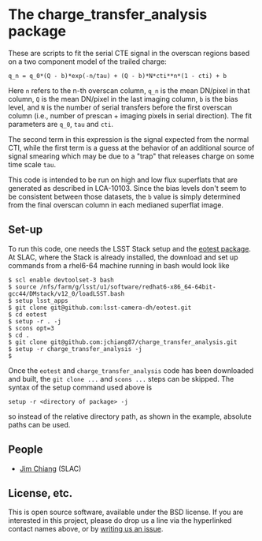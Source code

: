 # The charge_transfer_analysis package

These are scripts to fit the serial CTE signal in the overscan regions
based on a two component model of the trailed charge:

```
q_n = q_0*(Q - b)*exp(-n/tau) + (Q - b)*N*cti**n*(1 - cti) + b
```

Here `n` refers to the n-th overscan column, `q_n` is the mean DN/pixel in
that column, `Q` is the mean DN/pixel in the last imaging column, `b`
is the bias level, and `N` is the number of serial transfers before
the first overscan column (i.e., number of prescan + imaging pixels in
serial direction).  The fit parameters are `q_0`, `tau` and `cti`.

The second term in this expression is the signal expected from the
normal CTI, while the first term is a guess at the behavior of an
additional source of signal smearing which may be due to a "trap" that
releases charge on some time scale `tau`.

This code is intended to be run on high and low flux superflats that
are generated as described in LCA-10103.  Since the bias levels don't
seem to be consistent between those datasets, the `b` value is simply
determined from the final overscan column in each medianed superflat image.

## Set-up

To run this code, one needs the LSST Stack setup and the [eotest
package](https://github.com/lsst-camera-dh/eotest).  At SLAC, where
the Stack is already installed, the download and set up commands from
a rhel6-64 machine running in bash would look like
```
$ scl enable devtoolset-3 bash
$ source /nfs/farm/g/lsst/u1/software/redhat6-x86_64-64bit-gcc44/DMstack/v12_0/loadLSST.bash
$ setup lsst_apps
$ git clone git@github.com:lsst-camera-dh/eotest.git
$ cd eotest
$ setup -r . -j
$ scons opt=3
$ cd .
$ git clone git@github.com:jchiang87/charge_transfer_analysis.git
$ setup -r charge_transfer_analysis -j
$
```
Once the `eotest` and `charge_transfer_analysis` code has been downloaded and built, the
`git clone ...` and `scons ...` steps can be skipped.  The syntax of the setup command
used above is
```
setup -r <directory of package> -j
```
so instead of the relative directory path, as shown in the example, absolute paths can be used.

## People
* [Jim Chiang](https://github.com/jchiang87/charge-transfer-analysis/issues/new?body=@jchiang87) (SLAC)

## License, etc.

This is open source software, available under the BSD license. If you are interested in this project, please do drop us a line via the hyperlinked contact names above, or by [writing us an issue](https://github.com/DarkEnergyScienceCollaboration/charge-transfer-analysis/issues/new).
